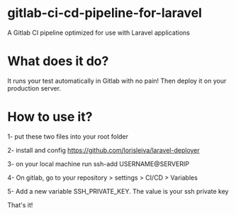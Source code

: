 # gitlab-ci-cd-pipeline-for-laravel
A Gitlab CI pipeline optimized for use with Laravel applications

# What does it do?
It runs your test automatically in Gitlab with no pain! Then deploy it on your production server.

# How to use it?

1- put these two files into your root folder

2- install and config https://github.com/lorisleiva/laravel-deployer

3- on your local machine run ssh-add USERNAME@SERVERIP

4- On gitlab, go to your repository > settings > CI/CD > Variables

5- Add a new variable SSH_PRIVATE_KEY. The value is your ssh private key

That's it!
